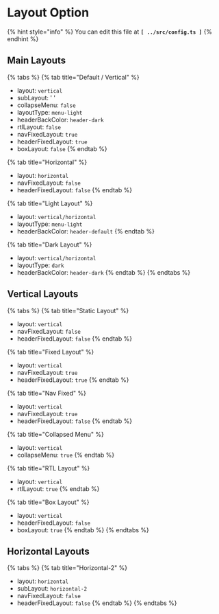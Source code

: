 # Layout Option

{% hint style="info" %}
You can edit this file at **`[ ../src/config.ts ]`**
{% endhint %}

## Main Layouts

{% tabs %}
{% tab title="Default / Vertical" %}
* layout: `vertical`
* subLayout: ' '
* collapseMenu: `false`
* layoutType: `menu-light`
* headerBackColor: `header-dark`
* rtlLayout: `false`
* navFixedLayout: `true`
* headerFixedLayout: `true`
* boxLayout: `false`
{% endtab %}

{% tab title="Horizontal" %}
* layout: `horizontal`
* navFixedLayout: `false`
* headerFixedLayout: `false`
{% endtab %}

{% tab title="Light Layout" %}
* layout: `vertical/horizontal`
* layoutType: `menu-light`
* headerBackColor: `header-default`
{% endtab %}

{% tab title="Dark Layout" %}
* layout: `vertical/horizontal`
* layoutType: `dark`
* headerBackColor: `header-dark`
{% endtab %}
{% endtabs %}

## Vertical Layouts

{% tabs %}
{% tab title="Static Layout" %}
* layout: `vertical`
* navFixedLayout: `false`
* headerFixedLayout: `false`
{% endtab %}

{% tab title="Fixed Layout" %}
* layout: `vertical`
* navFixedLayout: `true`
* headerFixedLayout: `true`
{% endtab %}

{% tab title="Nav Fixed" %}
* layout: `vertical`
* navFixedLayout: `true`
* headerFixedLayout: `false`
{% endtab %}

{% tab title="Collapsed Menu" %}
* layout: `vertical`
* collapseMenu: `true`
{% endtab %}

{% tab title="RTL Layout" %}
* layout: `vertical`
* rtlLayout: `true`
{% endtab %}

{% tab title="Box Layout" %}
* layout: `vertical`
* headerFixedLayout: `false`
* boxLayout: `true`
{% endtab %}
{% endtabs %}

## Horizontal Layouts

{% tabs %}
{% tab title="Horizontal-2" %}
* layout: `horizontal`
* subLayout: `horizontal-2`
* navFixedLayout: `false`
* headerFixedLayout: `false`
{% endtab %}
{% endtabs %}

